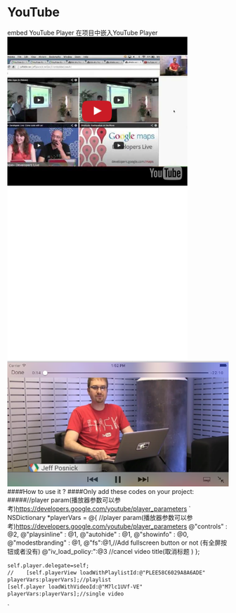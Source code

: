 # YouTube
embed YouTube Player
在项目中嵌入YouTube Player
![1](https://github.com/shibiao/YouTube/blob/master/111.png)
![2](https://github.com/shibiao/YouTube/blob/master/222.png)
####How to use it ?
####Only add these codes on your project:
#####//player param(播放器参数可以参考)https://developers.google.com/youtube/player_parameters
`
NSDictionary *playerVars = @{
                                 //player param(播放器参数可以参考)https://developers.google.com/youtube/player_parameters
                                 @"controls" : @2,
                                 @"playsinline" : @1,
                                 @"autohide" : @1,
                                 @"showinfo" : @0,
                                 @"modestbranding" : @1,
                                 @"fs":@1,//Add fullscreen button or not (有全屏按钮或者没有)
                                 @"iv_load_policy:":@3 //cancel video title(取消标题 )
                                 };
    
    self.player.delegate=self;
    //    [self.playerView loadWithPlaylistId:@"PLEE58C6029A8A6ADE" playerVars:playerVars];//playlist
    [self.player loadWithVideoId:@"M7lc1UVf-VE" playerVars:playerVars];//single video

`
